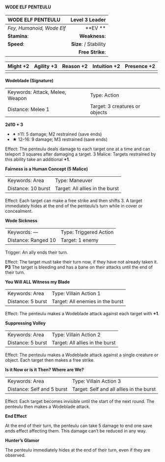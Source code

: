 #### WODE ELF PENTEULU

| WODE ELF PENTEULU         |     **Level 3 Leader** |
| :------------------------ | ---------------------: |
| *Fey, Humanoid, Wode Elf* |            \*\*EV \*\* |
| **Stamina**:              |          **Weakness**: |
| **Speed**:                | **Size**:  / Stability |
|                           |       **Free Strike**: |

| **Might** +2 | **Agility** +3 | **Reason** +2 | **Intuition** +2 | **Presence** +2 |
| ------------ | -------------- | ------------- | ---------------- | --------------- |
|              |                |               |                  |                 |

**Wodeblade (Signature)**

|                                 |                                |
| :------------------------------ | :----------------------------- |
| Keywords: Attack, Melee, Weapon | Type: Action                   |
| Distance: Melee 1               | Target: 3 creatures or objects |

**2d10 + 3**

- ✦ ≤11: 5 damage; M2 restrained (save ends)
- ★ 12–16: 9 damage; M3 restrained (save ends)

Effect: The penteulu deals damage to each target one at a time and can teleport 3 squares after damaging a target. 3 Malice: Targets restrained by this ability take an additional **+1**.

**Fairness is a Human Concept (5 Malice)**

|                    |                                 |
| :----------------- | :------------------------------ |
| Keywords: Area     | Type: Maneuver                  |
| Distance: 10 burst | Target: All allies in the burst |

Effect: Each target can make a free strike and then shifts 3. A target immediately hides at the end of the penteulu’s turn while in cover or concealment.

**Wode Sickness**

|                     |                        |
| :------------------ | :--------------------- |
| Keywords: —         | Type: Triggered Action |
| Distance: Ranged 10 | Target: 1 enemy        |

Trigger: An ally ends their turn.

Effect: The target must take their turn now, if they have not already taken it. **P3** The target is bleeding and has a bane on their attacks until the end of their turn.

**You Will ALL Witness my Blade**

|                   |                                  |
| :---------------- | :------------------------------- |
| Keywords: Area    | Type: Villain Action 1           |
| Distance: 5 burst | Target: All enemies in the burst |

Effect: The penteulu makes a Wodeblade attack against each target with **+1**.

**Suppressing Volley**

|                   |                                 |
| :---------------- | :------------------------------ |
| Keywords: Area    | Type: Villain Action 2          |
| Distance: 5 burst | Target: All allies in the burst |

Effect: The penteulu makes a Wodeblade attack against a single creature or object. Each target then makes a free strike.

**Is it Now or is it Then? Where are We?**

|                            |                                          |
| :------------------------- | :--------------------------------------- |
| Keywords: Area             | Type: Villain Action 3                   |
| Distance: Self and 5 burst | Target: Self and all allies in the burst |

Effect: Each target becomes invisible until the start of the next round. The penteulu then makes a Wodeblade attack.

**End Effect**

At the end of their turn, the penteulu can take 5 damage to end one save ends effect affecting them. This damage can’t be reduced in any way.

**Hunter’s Glamor**

The penteulu immediately hides at the end of their turn, even if they are observed.
